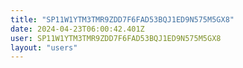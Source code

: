 ```yaml
---
title: "SP11W1YTM3TMR9ZDD7F6FAD53BQJ1ED9N575M5GX8"
date: 2024-04-23T06:00:42.401Z
user: SP11W1YTM3TMR9ZDD7F6FAD53BQJ1ED9N575M5GX8
layout: "users"
---
```

    